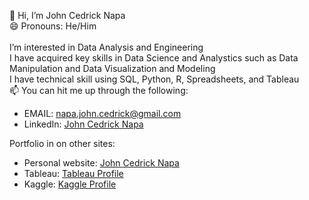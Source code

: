 👋 Hi, I’m John Cedrick Napa\
😄 Pronouns: He/Him\
\
I’m interested in Data Analysis and Engineering\
I have acquired key skills in Data Science and Analystics such as Data Manipulation and Data Visualization and Modeling\
I have technical skill using SQL, Python, R, Spreadsheets, and Tableau\
📫 You can hit me up through the following:
-   EMAIL: napa.john.cedrick@gmail.com
-   LinkedIn: [John Cedrick Napa](https://www.linkedin.com/in/cedricknapa-613/)


Portfolio in on other sites:
- Personal website: [John Cedrick Napa](https://johnnapa.github.io/)
- Tableau: [Tableau Profile](https://public.tableau.com/app/profile/john.cedrick.napa/)
- Kaggle: [Kaggle Profile](https://www.kaggle.com/cedricknapa)


<!---
johnnapa/johnnapa is a ✨ special ✨ repository because its `README.md` (this file) appears on your GitHub profile.
You can click the Preview link to take a look at your changes.
--->

